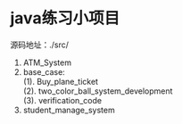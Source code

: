 # java练习小项目
源码地址：./src/<br>
1. ATM_System<br>
2. base_case:<br>
   (1). Buy_plane_ticket<br>
   (2). two_color_ball_system_development<br>
   (3). verification_code<br>
3. student_manage_system<br>